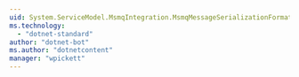 ```yaml
---
uid: System.ServiceModel.MsmqIntegration.MsmqMessageSerializationFormat
ms.technology: 
  - "dotnet-standard"
author: "dotnet-bot"
ms.author: "dotnetcontent"
manager: "wpickett"
---
```


